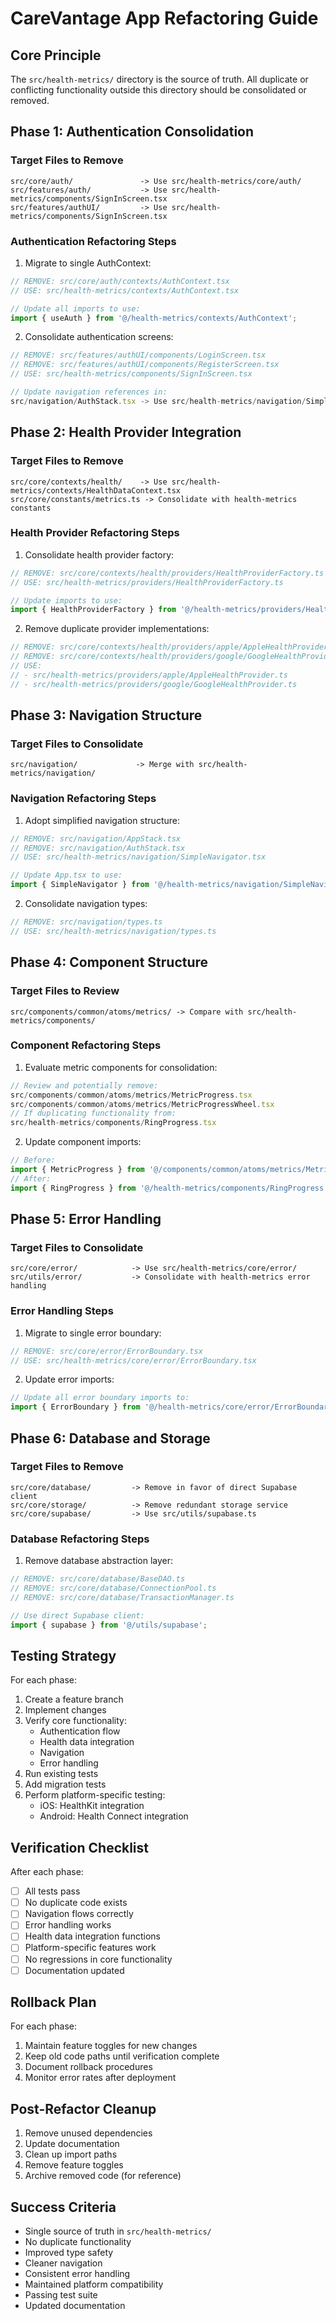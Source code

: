 # CareVantage App Refactoring Guide

## Core Principle
The `src/health-metrics/` directory is the source of truth. All duplicate or conflicting functionality outside this directory should be consolidated or removed.

## Phase 1: Authentication Consolidation

### Target Files to Remove
```
src/core/auth/               -> Use src/health-metrics/core/auth/
src/features/auth/           -> Use src/health-metrics/components/SignInScreen.tsx
src/features/authUI/         -> Use src/health-metrics/components/SignInScreen.tsx
```

### Authentication Refactoring Steps
1. Migrate to single AuthContext:
```typescript
// REMOVE: src/core/auth/contexts/AuthContext.tsx
// USE: src/health-metrics/contexts/AuthContext.tsx

// Update all imports to use:
import { useAuth } from '@/health-metrics/contexts/AuthContext';
```

2. Consolidate authentication screens:
```typescript
// REMOVE: src/features/authUI/components/LoginScreen.tsx
// REMOVE: src/features/authUI/components/RegisterScreen.tsx
// USE: src/health-metrics/components/SignInScreen.tsx

// Update navigation references in:
src/navigation/AuthStack.tsx -> Use src/health-metrics/navigation/SimpleNavigator.tsx
```

## Phase 2: Health Provider Integration

### Target Files to Remove
```
src/core/contexts/health/    -> Use src/health-metrics/contexts/HealthDataContext.tsx
src/core/constants/metrics.ts -> Consolidate with health-metrics constants
```

### Health Provider Refactoring Steps
1. Consolidate health provider factory:
```typescript
// REMOVE: src/core/contexts/health/providers/HealthProviderFactory.ts
// USE: src/health-metrics/providers/HealthProviderFactory.ts

// Update imports to use:
import { HealthProviderFactory } from '@/health-metrics/providers/HealthProviderFactory';
```

2. Remove duplicate provider implementations:
```typescript
// REMOVE: src/core/contexts/health/providers/apple/AppleHealthProvider.ts
// REMOVE: src/core/contexts/health/providers/google/GoogleHealthProvider.ts
// USE: 
// - src/health-metrics/providers/apple/AppleHealthProvider.ts
// - src/health-metrics/providers/google/GoogleHealthProvider.ts
```

## Phase 3: Navigation Structure

### Target Files to Consolidate
```
src/navigation/             -> Merge with src/health-metrics/navigation/
```

### Navigation Refactoring Steps
1. Adopt simplified navigation structure:
```typescript
// REMOVE: src/navigation/AppStack.tsx
// REMOVE: src/navigation/AuthStack.tsx
// USE: src/health-metrics/navigation/SimpleNavigator.tsx

// Update App.tsx to use:
import { SimpleNavigator } from '@/health-metrics/navigation/SimpleNavigator';
```

2. Consolidate navigation types:
```typescript
// REMOVE: src/navigation/types.ts
// USE: src/health-metrics/navigation/types.ts
```

## Phase 4: Component Structure

### Target Files to Review
```
src/components/common/atoms/metrics/ -> Compare with src/health-metrics/components/
```

### Component Refactoring Steps
1. Evaluate metric components for consolidation:
```typescript
// Review and potentially remove:
src/components/common/atoms/metrics/MetricProgress.tsx
src/components/common/atoms/metrics/MetricProgressWheel.tsx
// If duplicating functionality from:
src/health-metrics/components/RingProgress.tsx
```

2. Update component imports:
```typescript
// Before:
import { MetricProgress } from '@/components/common/atoms/metrics/MetricProgress';
// After:
import { RingProgress } from '@/health-metrics/components/RingProgress';
```

## Phase 5: Error Handling

### Target Files to Consolidate
```
src/core/error/            -> Use src/health-metrics/core/error/
src/utils/error/           -> Consolidate with health-metrics error handling
```

### Error Handling Steps
1. Migrate to single error boundary:
```typescript
// REMOVE: src/core/error/ErrorBoundary.tsx
// USE: src/health-metrics/core/error/ErrorBoundary.tsx
```

2. Update error imports:
```typescript
// Update all error boundary imports to:
import { ErrorBoundary } from '@/health-metrics/core/error/ErrorBoundary';
```

## Phase 6: Database and Storage

### Target Files to Remove
```
src/core/database/         -> Remove in favor of direct Supabase client
src/core/storage/          -> Remove redundant storage service
src/core/supabase/         -> Use src/utils/supabase.ts
```

### Database Refactoring Steps
1. Remove database abstraction layer:
```typescript
// REMOVE: src/core/database/BaseDAO.ts
// REMOVE: src/core/database/ConnectionPool.ts
// REMOVE: src/core/database/TransactionManager.ts

// Use direct Supabase client:
import { supabase } from '@/utils/supabase';
```

## Testing Strategy

For each phase:
1. Create a feature branch
2. Implement changes
3. Verify core functionality:
   - Authentication flow
   - Health data integration
   - Navigation
   - Error handling
4. Run existing tests
5. Add migration tests
6. Perform platform-specific testing:
   - iOS: HealthKit integration
   - Android: Health Connect integration

## Verification Checklist

After each phase:
- [ ] All tests pass
- [ ] No duplicate code exists
- [ ] Navigation flows correctly
- [ ] Error handling works
- [ ] Health data integration functions
- [ ] Platform-specific features work
- [ ] No regressions in core functionality
- [ ] Documentation updated

## Rollback Plan

For each phase:
1. Maintain feature toggles for new changes
2. Keep old code paths until verification complete
3. Document rollback procedures
4. Monitor error rates after deployment

## Post-Refactor Cleanup

1. Remove unused dependencies
2. Update documentation
3. Clean up import paths
4. Remove feature toggles
5. Archive removed code (for reference)

## Success Criteria

- Single source of truth in `src/health-metrics/`
- No duplicate functionality
- Improved type safety
- Cleaner navigation
- Consistent error handling
- Maintained platform compatibility
- Passing test suite
- Updated documentation
